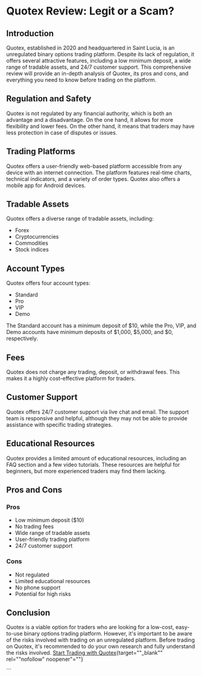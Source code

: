 # Quotex Review: Legit or a Scam?

## Introduction

Quotex, established in 2020 and headquartered in Saint Lucia, is an
unregulated binary options trading platform. Despite its lack of
regulation, it offers several attractive features, including a low
minimum deposit, a wide range of tradable assets, and 24/7 customer
support. This comprehensive review will provide an in-depth analysis of
Quotex, its pros and cons, and everything you need to know before
trading on the platform.

## Regulation and Safety

Quotex is not regulated by any financial authority, which is both an
advantage and a disadvantage. On the one hand, it allows for more
flexibility and lower fees. On the other hand, it means that traders may
have less protection in case of disputes or issues.

## Trading Platforms

Quotex offers a user-friendly web-based platform accessible from any
device with an internet connection. The platform features real-time
charts, technical indicators, and a variety of order types. Quotex also
offers a mobile app for Android devices.

## Tradable Assets

Quotex offers a diverse range of tradable assets, including:

-   Forex
-   Cryptocurrencies
-   Commodities
-   Stock indices

## Account Types

Quotex offers four account types:

-   Standard
-   Pro
-   VIP
-   Demo

The Standard account has a minimum deposit of \$10, while the Pro, VIP,
and Demo accounts have minimum deposits of \$1,000, \$5,000, and \$0,
respectively.

## Fees

Quotex does not charge any trading, deposit, or withdrawal fees. This
makes it a highly cost-effective platform for traders.

## Customer Support

Quotex offers 24/7 customer support via live chat and email. The support
team is responsive and helpful, although they may not be able to provide
assistance with specific trading strategies.

## Educational Resources

Quotex provides a limited amount of educational resources, including an
FAQ section and a few video tutorials. These resources are helpful for
beginners, but more experienced traders may find them lacking.

## Pros and Cons

### Pros

-   Low minimum deposit (\$10)
-   No trading fees
-   Wide range of tradable assets
-   User-friendly trading platform
-   24/7 customer support

### Cons

-   Not regulated
-   Limited educational resources
-   No phone support
-   Potential for high risks

## Conclusion

Quotex is a viable option for traders who are looking for a low-cost,
easy-to-use binary options trading platform. However, it\'s important to
be aware of the risks involved with trading on an unregulated platform.
Before trading on Quotex, it\'s recommended to do your own research and
fully understand the risks involved. [Start Trading with
Quotex](\%22https://traff.sbs/brokerqxsignup\%22){target=""_blank""
rel=""nofollow" noopener"=""}

\`\`\`

